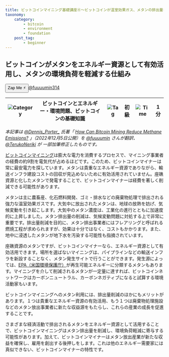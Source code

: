 ```yaml
---
title: ビットコインマイニング基礎講座④〜ビットコインが温室効果ガス、メタンの排出量を削減？
taxonomy:
    category:
        - bitcoin
        - environment
        - foundation
    post_tag:
        - beginner
---
```


## ビットコインがメタンをエネルギー資源として有効活用し、メタンの環境負荷を軽減する仕組み

<div><button class="zap-button" data-npub="npub1u3rz86hzjejkh54mg04u20sxe62ps3nhtqy987n6yqv6sx52uhjsnkn4se" data-relays="wss://relay.damus.io,wss://relay.snort.social,wss://nostr.wine,wss://relay.nostr.band">Zap Me ⚡</button><a href="https://twitter.com/fuuuumin314">@fuuuumin314</a></div>

|  ![Category](/_images/category.png)  |  ビットコインとエネルギー・環境問題、ビットコインの基礎知識 |  ![Tag](/_images/tag.png)  | 初級  | ![Time](/_images/timer.png)  |  1分  |
| ---- | ---- | ---- | ---- | ---- | ---- |

*本記事は [@Dennis_Porter_](https://twitter.com/Dennis_Porter_) 氏著「 [How Can Bitcoin Mining Reduce Methane Emissions?](https://www.satoshiaction.io/post/how-can-bitcoin-mining-reduce-methane-emissions) 」（2022年12月5日公開）を [@fuuuumin](https://twitter.com/fuuuumin314) さんが翻訳、  [@TerukoNeriki](https://twitter.com/TerukoNeriki) が 一部加筆修正したものです。*

[ビットコインマイニング](https://lostinbitcoin.sakuraweb.com/glossary/mining/)は膨大な電力を消費するプロセスで、マイニング事業者の経費の約9割を電気代が占めるほどです。このため、ビットコインマイナーは常に最安電力を探しています。メタンは貴重なエネルギー資源でありながら、輸送インフラ建設コストの回収が見込めないために有効活用されていません。座礁資源と化したメタンで発電することで、ビットコインマイナーは経費を著しく削減できる可能性があります。

メタンは主に農畜産、化石燃料開発、ゴミ・排水などの廃棄物処理で排出される強力な温室効果ガスです。大気中に放出されたメタンは、地球の放熱を妨げ、気候変動を引き起こします。大気中のメタン濃度は、工業化の進行とともに加速度的に上昇しました。メタン排出量の削減は、気候変動問題に対処する上で非常に重要です。排出量削減を目的に、メタン排出事業者にはフレアリングと呼ばれる燃焼工程が求められますが、効果は十分ではなく、コストもかかります。また、地中に浸透したメタンが地下水を汚染する可能性も指摘されています。

座礁資源のメタンですが、ビットコインマイナーなら、エネルギー資源として有効活用できます。場所を選ばないマイニングは、パイプラインなどの輸送インフラを新設することなく、メタン発生サイトで行うことができます。発生源によっては、[EPA（米国環境保護庁）](https://www.epa.gov/lmop/basic-information-about-landfill-gas)が再生可能エネルギーに分類するメタンもあります。マイニングを介して削減されるメタンが一定量に達すれば、ビットコインネットワークはカーボンニュートラル、カーボンネガティブになると試算する環境活動家もいます。

ビットコインマイニングへのメタン利用には、排出量削減のほかにもメリットがあります。１つは貴重なエネルギー資源の有効活用、もう１つは廃棄物処理施設などのメタン放出事業者に新たな収益源をもたらし、これらの産業の成長を促進することです。
 
さまざまな経済活動で排出されるメタンをエネルギー資源として活用することで、ビットコインマイニングはメタン排出量を削減し、環境負荷軽減に寄与する可能性があります。加えて、ビットコインマイナーはメタン放出産業が新たな収益を確保し、雇用を創出する後押しをします。これは他のエネルギー需要家には真似できない、ビットコインマイナーの特性です。
